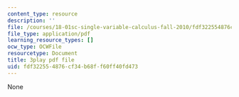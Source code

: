 ```yaml
---
content_type: resource
description: ''
file: /courses/18-01sc-single-variable-calculus-fall-2010/fdf322554876cf34b68ff60ff40fd473_4sTKcvYMNxk.pdf
file_type: application/pdf
learning_resource_types: []
ocw_type: OCWFile
resourcetype: Document
title: 3play pdf file
uid: fdf32255-4876-cf34-b68f-f60ff40fd473
---
```

None

